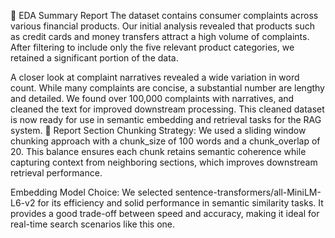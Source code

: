 📄 EDA Summary Report
The dataset contains consumer complaints across various financial products. Our initial analysis revealed that products such as credit cards and money transfers attract a high volume of complaints. After filtering to include only the five relevant product categories, we retained a significant portion of the data.

A closer look at complaint narratives revealed a wide variation in word count. While many complaints are concise, a substantial number are lengthy and detailed. We found over 100,000 complaints with narratives, and cleaned the text for improved downstream processing. This cleaned dataset is now ready for use in semantic embedding and retrieval tasks for the RAG system.
📄 Report Section 
Chunking Strategy:
We used a sliding window chunking approach with a chunk_size of 100 words and a chunk_overlap of 20. This balance ensures each chunk retains semantic coherence while capturing context from neighboring sections, which improves downstream retrieval performance.

Embedding Model Choice:
We selected sentence-transformers/all-MiniLM-L6-v2 for its efficiency and solid performance in semantic similarity tasks. It provides a good trade-off between speed and accuracy, making it ideal for real-time search scenarios like this one.